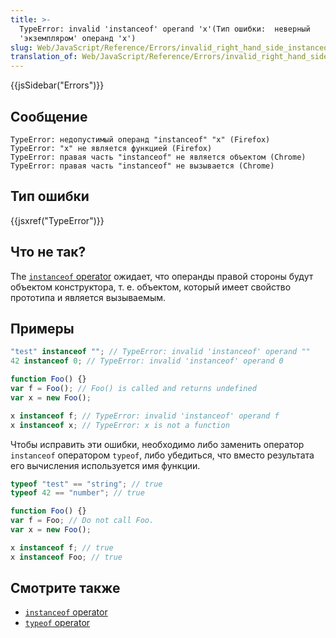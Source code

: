 ```yaml
---
title: >-
  TypeError: invalid 'instanceof' operand 'x'(Тип ошибки:  неверный
  'экземпляром' операнд 'х')
slug: Web/JavaScript/Reference/Errors/invalid_right_hand_side_instanceof_operand
translation_of: Web/JavaScript/Reference/Errors/invalid_right_hand_side_instanceof_operand
---
```


{{jsSidebar("Errors")}}

## Сообщение

```
TypeError: недопустимый операнд "instanceof" "x" (Firefox)
TypeError: "x" не является функцией (Firefox)
TypeError: правая часть "instanceof" не является объектом (Chrome)
TypeError: правая часть "instanceof" не вызывается (Chrome)
```

## Тип ошибки

{{jsxref("TypeError")}}

## Что не так?

The [`instanceof` operator](/ru/docs/Web/JavaScript/Reference/Operators/instanceof) ожидает, что операнды правой стороны будут объектом конструктора, т. е. объектом, который имеет свойство прототипа и является вызываемым.

## Примеры

```js example-bad
"test" instanceof ""; // TypeError: invalid 'instanceof' operand ""
42 instanceof 0; // TypeError: invalid 'instanceof' operand 0

function Foo() {}
var f = Foo(); // Foo() is called and returns undefined
var x = new Foo();

x instanceof f; // TypeError: invalid 'instanceof' operand f
x instanceof x; // TypeError: x is not a function
```

Чтобы исправить эти ошибки, необходимо либо заменить оператор `instanceof` оператором `typeof`, либо убедиться, что вместо результата его вычисления используется имя функции.

```js example-good
typeof "test" == "string"; // true
typeof 42 == "number"; // true

function Foo() {}
var f = Foo; // Do not call Foo.
var x = new Foo();

x instanceof f; // true
x instanceof Foo; // true
```

## Смотрите также

- [`instanceof` operator](/ru/docs/Web/JavaScript/Reference/Operators/instanceof)
- [`typeof` operator](/ru/docs/Web/JavaScript/Reference/Operators/typeof)
